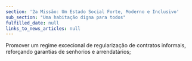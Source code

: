 ```yaml
---
section: '2a Missão: Um Estado Social Forte, Moderno e Inclusivo'
sub_section: "Uma habitação digna para todos"
fulfilled_date: null
links_to_news_articles: null
---
```


Promover um regime excecional de regularização de contratos informais, reforçando garantias de senhorios e arrendatários;